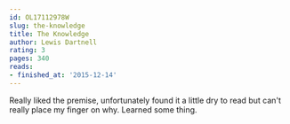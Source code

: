 ```yaml
---
id: OL17112978W
slug: the-knowledge
title: The Knowledge
author: Lewis Dartnell
rating: 3
pages: 340
reads:
- finished_at: '2015-12-14'
---
```

Really liked the premise, unfortunately found it a little dry to read but can't really place my finger on why. Learned some thing.
